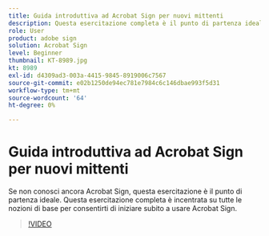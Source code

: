 ```yaml
---
title: Guida introduttiva ad Acrobat Sign per nuovi mittenti
description: Questa esercitazione completa è il punto di partenza ideale per i nuovi mittenti in Adobe Sign
role: User
product: adobe sign
solution: Acrobat Sign
level: Beginner
thumbnail: KT-8989.jpg
kt: 8989
exl-id: d4309ad3-003a-4415-9845-8919006c7567
source-git-commit: e02b1250de94ec781e7984c6c146dbae993f5d31
workflow-type: tm+mt
source-wordcount: '64'
ht-degree: 0%

---
```


# Guida introduttiva ad Acrobat Sign per nuovi mittenti

Se non conosci ancora Acrobat Sign, questa esercitazione è il punto di partenza ideale. Questa esercitazione completa è incentrata su tutte le nozioni di base per consentirti di iniziare subito a usare Acrobat Sign.

>[!VIDEO](https://video.tv.adobe.com/v/337151?hidetitle=true)
